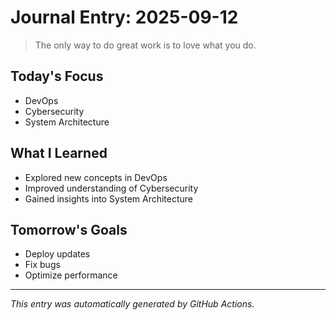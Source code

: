 # Journal Entry: 2025-09-12

> The only way to do great work is to love what you do.

## Today's Focus
- DevOps
- Cybersecurity
- System Architecture

## What I Learned
- Explored new concepts in DevOps
- Improved understanding of Cybersecurity
- Gained insights into System Architecture

## Tomorrow's Goals
- Deploy updates
- Fix bugs
- Optimize performance

---
*This entry was automatically generated by GitHub Actions.*